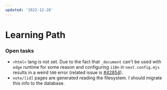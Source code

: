 ```yaml
---
updated: '2022-12-28'
---
```

# Learning Path

### Open tasks

-   `<html>` lang is not set. Due to the fact that `_document` can't be used with `edge` runtime for some reason and configuring `i18n` in `next.config.mjs` results in a weird `500` error (related issue is [#42854](https://github.com/vercel/next.js/issues/42854)).
-   `note/[id]` pages are generated reading the filesystem. I should migrate this info to the database.

